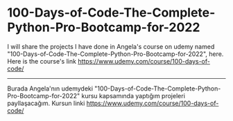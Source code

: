 # 100-Days-of-Code-The-Complete-Python-Pro-Bootcamp-for-2022

I will share the projects I have done in Angela's course on udemy named "100-Days-of-Code-The-Complete-Python-Pro-Bootcamp-for-2022", here.
Here is the course's link https://www.udemy.com/course/100-days-of-code/

-----

Burada Angela'nın udemydeki "100-Days-of-Code-The-Complete-Python-Pro-Bootcamp-for-2022" kursu kapsamında yaptığım projeleri payllaşacağım.
Kursun linki https://www.udemy.com/course/100-days-of-code/
